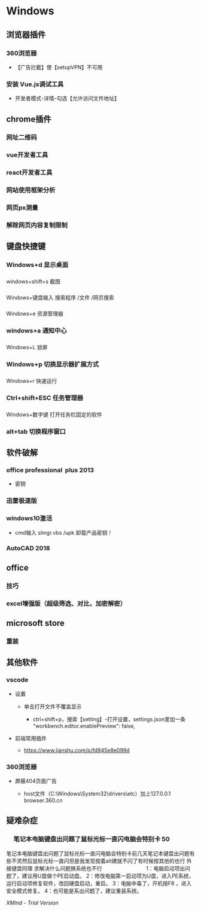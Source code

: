 # Windows

## 浏览器插件

### 360浏览器

- 【广告拦截】使【setupVPN】不可用

### 安装 Vue.js调试工具

- 开发者模式-详情-勾选【允许访问文件地址】

## chrome插件

### 网址二维码

### vue开发者工具

### react开发者工具

### 网站使用框架分析

### 网页px测量

### 解除网页内容复制限制

## 键盘快捷键

### Windows+d 显示桌面

### 
windows+shift+s 截图

### 
Windows+键盘输入 搜索程序 /文件 /网页搜索

### 
Windows+e 资源管理器

### windows+a 通知中心

### 
Windows+L 锁屏

### Windows+p 切换显示器扩展方式

### 
Windows+r 快速运行

### Ctrl+shift+ESC 任务管理器

### 
Windows+数字键 打开任务栏固定的软件

### alt+tab 切换程序窗口

## 软件破解

### office professional  plus 2013

- 密钥

### 迅雷极速版

### windows10激活

- cmd输入
slmgr.vbs /upk 
卸载产品密钥！

### AutoCAD 2018

## office

### 技巧

### excel增强版（超级筛选、对比，加密解密）

## microsoft store

### 重装

## 其他软件

### vscode

- 设置

	- 单击打开文件不覆盖显示

		- ctrl+shift+p，搜索【setting】-打开设置，settings.json里加一条 "workbench.editor.enablePreview": false,

- 前端常用插件

	- https://www.jianshu.com/p/fd945e8e099d

### 360浏览器

- 屏蔽404页面广告

	- host文件（C:\Windows\System32\drivers\etc）加上127.0.0.1 browser.360.cn 

## 疑难杂症

###      笔记本电脑键盘出问题了鼠标光标一直闪电脑会特别卡 50
笔记本电脑键盘出问题了鼠标光标一直闪电脑会特别卡前几天笔记本键盘出问题有些不灵然后鼠标光标一直闪但是我发现按着alt建就不闪了有时候按其他的也行 外接键盘同理 求解决什么问题换系统也不行                              1：电脑启动项出问题了，建议用U盘做个PE启动盘。 2：修改电脑第一启动项为U盘，进入PE系统，运行启动项修复软件，改回硬盘启动，重启。 3：电脑中毒了，开机按F8 ，进入安全模式修复。 4：也可能是系出问题了，建议重装系统。

*XMind - Trial Version*